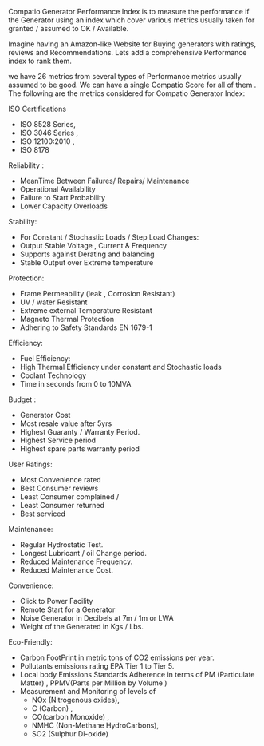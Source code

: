Compatio Generator Performance Index is to measure the performance if the Generator using an index which cover various metrics usually taken for granted / assumed to OK / Available.


Imagine having an Amazon-like Website for Buying generators with ratings, reviews and  Recommendations. Lets add a comprehensive Performance index to rank them.


we have 26 metrics from several types of Performance metrics usually assumed to be good. We can have a single Compatio Score for all of them .
The following are the metrics considered for Compatio Generator Index:

ISO Certifications 
* ISO 8528 Series,
* ISO 3046 Series ,
* ISO 12100:2010 ,
* ISO 8178

Reliability : 
* MeanTime Between Failures/ Repairs/ Maintenance 
* Operational Availability
* Failure to Start Probability
* Lower Capacity Overloads
  
Stability:
 * For Constant /  Stochastic Loads / Step Load Changes:
 * Output Stable Voltage , Current & Frequency
 * Supports against Derating and balancing
 * Stable Output over Extreme temperature  

Protection:
* Frame Permeability (leak , Corrosion Resistant)
* UV / water Resistant
* Extreme external Temperature Resistant
* Magneto Thermal Protection
* Adhering to Safety Standards EN 1679-1


Efficiency:
* Fuel Efficiency:
* High Thermal Efficiency under constant and Stochastic loads
* Coolant Technology
* Time in seconds from 0 to 10MVA

Budget : 
* Generator Cost
* Most resale value after 5yrs
* Highest Guaranty / Warranty Period.
* Highest Service period
* Highest spare parts warranty period

User Ratings:
* Most Convenience rated
* Best Consumer reviews
* Least Consumer complained / 
* Least Consumer returned 
* Best serviced 

Maintenance:
* Regular Hydrostatic Test.
* Longest Lubricant / oil Change period.
* Reduced Maintenance Frequency.
* Reduced Maintenance Cost.

Convenience:
* Click to Power Facility 
* Remote Start for a Generator
* Noise Generator in Decibels at 7m / 1m or LWA
* Weight of the Generated in Kgs / Lbs.

Eco-Friendly:
* Carbon FootPrint in metric tons of CO2 emissions per year.
* Pollutants emissions rating EPA Tier 1 to Tier 5.
* Local body Emissions Standards Adherence in terms of PM (Particulate Matter) , PPMV(Parts per Million by Volume ) 	
* Measurement and Monitoring of levels of
    * NOx  (Nitrogenous oxides),
    * C (Carbon) ,
    * CO(carbon Monoxide)  ,
    * NMHC (Non-Methane HydroCarbons),
    * SO2 (Sulphur Di-oxide) 

